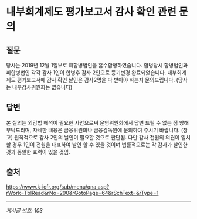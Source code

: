 # 내부회계제도 평가보고서 감사 확인 관련 문의

## 질문
당사는 2019년 12월 1일부로 피합병법인을 흡수합병하였습니다.
합병당시 합병법인과 피합병법인 각각 감사 1인이 합병후 감사 2인으로 등기변경 완료되었습니다.
내부회계제도 평가보고서에 감사 확인 날인은 감사2명을 다 받아야 하는지 문의드립니다.
(당사는 내부감사위원회는 없습니다)

## 답변
본 질의는 외감법 해석이 필요한 사안으로써 운영위원회에서 답변 드릴 수 없는 점 양해 부탁드리며, 자세한 내용은 금융위원회나 금융감독원에 문의하여 주시기 바랍니다.
(참고)
원칙적으로 감사 2인의 날인이 필요할 것으로 판단됨. 다만 감사 전원의 의견이 일치할 경우 1인이 전원을 대표하여 날인 할 수 있을 것이며 법률적으로는 각 감사가 날인한 것과 동일한 효력이 있을 것임.

## 출처
https://www.k-icfr.org/sub/menu/qna.asp?rWork=TblRead&rNo=290&rGotoPage=64&rSchText=&rType=1

---
*게시글 번호: 103*
